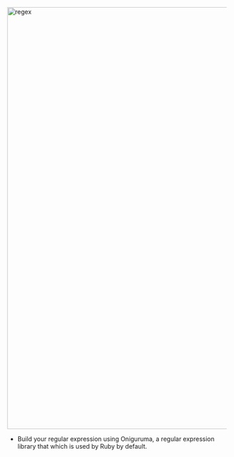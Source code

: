 
<img width="969" alt="regex" src="https://github.com/Elizabeth-Akinyi-O/alx-system_engineering-devops/assets/145594149/3da22dac-b60f-40a7-920a-787dc26575e5">


- Build your regular expression using Oniguruma, a regular expression
library that which is used by Ruby by default.

